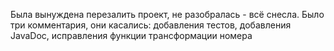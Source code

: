 Была вынуждена перезалить проект, не разобралась - всё снесла. Было три комментария, они касались: добавления тестов, добавления JavaDoc, исправления функции трансформации номера

